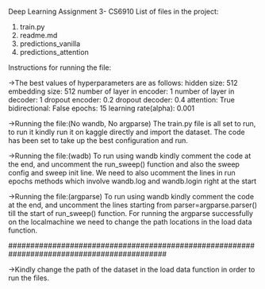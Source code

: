 Deep Learning Assignment 3- CS6910
List of files in the project: 
1. train.py
2. readme.md
3. predictions_vanilla
4. predictions_attention


Instructions for running the file:

->The best values of hyperparameters are as follows:
hidden size: 512
embedding size: 512
number of layer in encoder: 1
number of layer in decoder: 1
dropout encoder: 0.2
dropout decoder: 0.4
attention: True
bidirectional: False
epochs: 15
learning rate(alpha): 0.001

->Running the file:(No wandb, No argparse)
The train.py file is all set to run, to run it kindly run it on kaggle directly and import the dataset. 
The code has been set to take up the best configuration and run.

->Running the file:(wadb)
To run using wandb kindly comment the code at the end, and uncomment the run_sweep() function and also the sweep config and sweep init line.
We need to also ucomment the lines in run epochs methods which involve wandb.log and wandb.login right at the start

->Running the file:(argparse)
To run using wandb kindly comment the code at the end, and uncomment the lines starting from parser=argparse.parser() till the start of run_sweep() function.
For running the argparse successfully on the localmachine we need to change the path locations in the load data function.

############################################################################################

->Kindly change the path of the dataset in the load data function in order to run the files.
